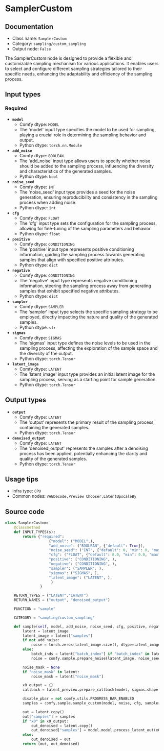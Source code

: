 # SamplerCustom
## Documentation
- Class name: `SamplerCustom`
- Category: `sampling/custom_sampling`
- Output node: `False`

The SamplerCustom node is designed to provide a flexible and customizable sampling mechanism for various applications. It enables users to select and configure different sampling strategies tailored to their specific needs, enhancing the adaptability and efficiency of the sampling process.
## Input types
### Required
- **`model`**
    - Comfy dtype: `MODEL`
    - The 'model' input type specifies the model to be used for sampling, playing a crucial role in determining the sampling behavior and output.
    - Python dtype: `torch.nn.Module`
- **`add_noise`**
    - Comfy dtype: `BOOLEAN`
    - The 'add_noise' input type allows users to specify whether noise should be added to the sampling process, influencing the diversity and characteristics of the generated samples.
    - Python dtype: `bool`
- **`noise_seed`**
    - Comfy dtype: `INT`
    - The 'noise_seed' input type provides a seed for the noise generation, ensuring reproducibility and consistency in the sampling process when adding noise.
    - Python dtype: `int`
- **`cfg`**
    - Comfy dtype: `FLOAT`
    - The 'cfg' input type sets the configuration for the sampling process, allowing for fine-tuning of the sampling parameters and behavior.
    - Python dtype: `float`
- **`positive`**
    - Comfy dtype: `CONDITIONING`
    - The 'positive' input type represents positive conditioning information, guiding the sampling process towards generating samples that align with specified positive attributes.
    - Python dtype: `dict`
- **`negative`**
    - Comfy dtype: `CONDITIONING`
    - The 'negative' input type represents negative conditioning information, steering the sampling process away from generating samples that exhibit specified negative attributes.
    - Python dtype: `dict`
- **`sampler`**
    - Comfy dtype: `SAMPLER`
    - The 'sampler' input type selects the specific sampling strategy to be employed, directly impacting the nature and quality of the generated samples.
    - Python dtype: `str`
- **`sigmas`**
    - Comfy dtype: `SIGMAS`
    - The 'sigmas' input type defines the noise levels to be used in the sampling process, affecting the exploration of the sample space and the diversity of the output.
    - Python dtype: `torch.Tensor`
- **`latent_image`**
    - Comfy dtype: `LATENT`
    - The 'latent_image' input type provides an initial latent image for the sampling process, serving as a starting point for sample generation.
    - Python dtype: `torch.Tensor`
## Output types
- **`output`**
    - Comfy dtype: `LATENT`
    - The 'output' represents the primary result of the sampling process, containing the generated samples.
    - Python dtype: `torch.Tensor`
- **`denoised_output`**
    - Comfy dtype: `LATENT`
    - The 'denoised_output' represents the samples after a denoising process has been applied, potentially enhancing the clarity and quality of the generated samples.
    - Python dtype: `torch.Tensor`
## Usage tips
- Infra type: `CPU`
- Common nodes: `VAEDecode,Preview Chooser,LatentUpscaleBy`


## Source code
```python
class SamplerCustom:
    @classmethod
    def INPUT_TYPES(s):
        return {"required":
                    {"model": ("MODEL",),
                    "add_noise": ("BOOLEAN", {"default": True}),
                    "noise_seed": ("INT", {"default": 0, "min": 0, "max": 0xffffffffffffffff}),
                    "cfg": ("FLOAT", {"default": 8.0, "min": 0.0, "max": 100.0, "step":0.1, "round": 0.01}),
                    "positive": ("CONDITIONING", ),
                    "negative": ("CONDITIONING", ),
                    "sampler": ("SAMPLER", ),
                    "sigmas": ("SIGMAS", ),
                    "latent_image": ("LATENT", ),
                     }
                }

    RETURN_TYPES = ("LATENT","LATENT")
    RETURN_NAMES = ("output", "denoised_output")

    FUNCTION = "sample"

    CATEGORY = "sampling/custom_sampling"

    def sample(self, model, add_noise, noise_seed, cfg, positive, negative, sampler, sigmas, latent_image):
        latent = latent_image
        latent_image = latent["samples"]
        if not add_noise:
            noise = torch.zeros(latent_image.size(), dtype=latent_image.dtype, layout=latent_image.layout, device="cpu")
        else:
            batch_inds = latent["batch_index"] if "batch_index" in latent else None
            noise = comfy.sample.prepare_noise(latent_image, noise_seed, batch_inds)

        noise_mask = None
        if "noise_mask" in latent:
            noise_mask = latent["noise_mask"]

        x0_output = {}
        callback = latent_preview.prepare_callback(model, sigmas.shape[-1] - 1, x0_output)

        disable_pbar = not comfy.utils.PROGRESS_BAR_ENABLED
        samples = comfy.sample.sample_custom(model, noise, cfg, sampler, sigmas, positive, negative, latent_image, noise_mask=noise_mask, callback=callback, disable_pbar=disable_pbar, seed=noise_seed)

        out = latent.copy()
        out["samples"] = samples
        if "x0" in x0_output:
            out_denoised = latent.copy()
            out_denoised["samples"] = model.model.process_latent_out(x0_output["x0"].cpu())
        else:
            out_denoised = out
        return (out, out_denoised)

```
